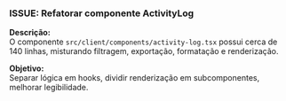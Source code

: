 ### ISSUE: Refatorar componente ActivityLog

**Descrição:**  
O componente `src/client/components/activity-log.tsx` possui cerca de 140 linhas, misturando filtragem, exportação, formatação e renderização.

**Objetivo:**  
Separar lógica em hooks, dividir renderização em subcomponentes, melhorar legibilidade.